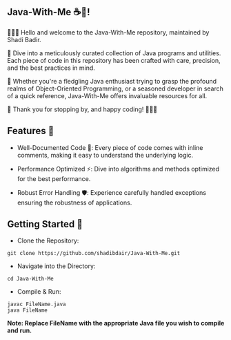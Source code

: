 ## Java-With-Me ☕🎉!

🙋🏻‍♂️ Hello and welcome to the Java-With-Me repository, maintained by Shadi Badir.

📘 Dive into a meticulously curated collection of Java programs and utilities. Each piece of code in this repository has been crafted with care, precision, and the best practices in mind.

🚀 Whether you're a fledgling Java enthusiast trying to grasp the profound realms of Object-Oriented Programming, or a seasoned developer in search of a quick reference, Java-With-Me offers invaluable resources for all.

🙏 Thank you for stopping by, and happy coding! 🌱🕺🏻

## Features 🚀

- Well-Documented Code 📜: Every piece of code comes with inline comments, making it easy to understand the underlying logic.

- Performance Optimized ⚡: Dive into algorithms and methods optimized for the best performance.

- Robust Error Handling 🛡️: Experience carefully handled exceptions ensuring the robustness of applications.


## Getting Started 🚦

- Clone the Repository:

```
git clone https://github.com/shadibdair/Java-With-Me.git
```

- Navigate into the Directory:

```
cd Java-With-Me
```

- Compile & Run:

```
javac FileName.java
java FileName
```

__Note: Replace FileName with the appropriate Java file you wish to compile and run.__

